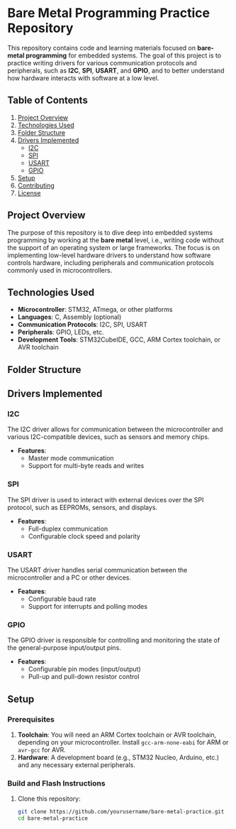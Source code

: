 # Bare Metal Programming Practice Repository

This repository contains code and learning materials focused on **bare-metal programming** for embedded systems. The goal of this project is to practice writing drivers for various communication protocols and peripherals, such as **I2C**, **SPI**, **USART**, and **GPIO**, and to better understand how hardware interacts with software at a low level.

## Table of Contents

1. [Project Overview](#project-overview)
2. [Technologies Used](#technologies-used)
3. [Folder Structure](#folder-structure)
4. [Drivers Implemented](#drivers-implemented)
   - [I2C](#i2c)
   - [SPI](#spi)
   - [USART](#usart)
   - [GPIO](#gpio)
5. [Setup](#setup)
6. [Contributing](#contributing)
7. [License](#license)

## Project Overview

The purpose of this repository is to dive deep into embedded systems programming by working at the **bare metal** level, i.e., writing code without the support of an operating system or large frameworks. The focus is on implementing low-level hardware drivers to understand how software controls hardware, including peripherals and communication protocols commonly used in microcontrollers.

## Technologies Used

- **Microcontroller**: STM32, ATmega, or other platforms
- **Languages**: C, Assembly (optional)
- **Communication Protocols**: I2C, SPI, USART
- **Peripherals**: GPIO, LEDs, etc.
- **Development Tools**: STM32CubeIDE, GCC, ARM Cortex toolchain, or AVR toolchain

## Folder Structure


## Drivers Implemented

### I2C

The I2C driver allows for communication between the microcontroller and various I2C-compatible devices, such as sensors and memory chips.

- **Features**:
  - Master mode communication
  - Support for multi-byte reads and writes

### SPI

The SPI driver is used to interact with external devices over the SPI protocol, such as EEPROMs, sensors, and displays.

- **Features**:
  - Full-duplex communication
  - Configurable clock speed and polarity

### USART

The USART driver handles serial communication between the microcontroller and a PC or other devices.

- **Features**:
  - Configurable baud rate
  - Support for interrupts and polling modes

### GPIO

The GPIO driver is responsible for controlling and monitoring the state of the general-purpose input/output pins.

- **Features**:
  - Configurable pin modes (input/output)
  - Pull-up and pull-down resistor control

## Setup

### Prerequisites

1. **Toolchain**: You will need an ARM Cortex toolchain or AVR toolchain, depending on your microcontroller. Install `gcc-arm-none-eabi` for ARM or `avr-gcc` for AVR.
2. **Hardware**: A development board (e.g., STM32 Nucleo, Arduino, etc.) and any necessary external peripherals.

### Build and Flash Instructions

1. Clone this repository:
   ```bash
   git clone https://github.com/yourusername/bare-metal-practice.git
   cd bare-metal-practice
